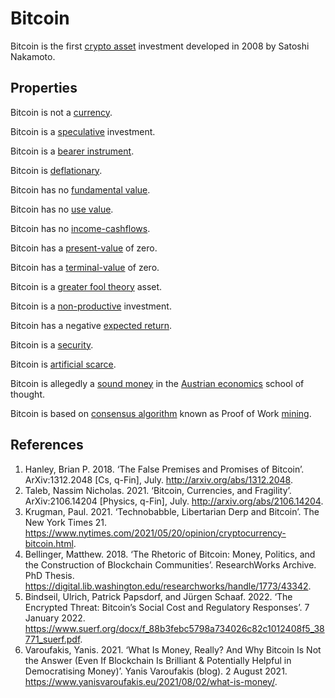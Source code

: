 # Bitcoin
Bitcoin is the first [crypto asset](cryptoasset.md) investment developed in 2008 by Satoshi Nakamoto.

## Properties

Bitcoin is not a [currency](currency.md).

Bitcoin is a [speculative](speculation.md) investment.

Bitcoin is a [bearer instrument](bearer-instrument.md).

Bitcoin is [deflationary](deflationary.md).

Bitcoin has no [fundamental value](fundamental-value.md).

Bitcoin has no [use value](use-value.md).

Bitcoin has no [income-cashflows](income-cashflows.md).

Bitcoin has a [present-value](present-value.md) of zero.

Bitcoin has a [terminal-value](terminal-value.md) of zero.

Bitcoin is a [greater fool theory](greater-fool-theory.md) asset.

Bitcoin is a [non-productive](productive-asset.md) investment.

Bitcoin has a negative [expected return](expected-return.md).

Bitcoin is a [security](security.md).

Bitcoin is [artificial scarce](artificial-scarcity.md).

Bitcoin is allegedly a [sound money](sound-money.md) in the [Austrian economics](austrian-economics.md) school of thought.

Bitcoin is based on [consensus algorithm](consensus-algorithm.md) known as Proof of Work [mining](mining.md).

## References
1. Hanley, Brian P. 2018. ‘The False Premises and Promises of Bitcoin’. ArXiv:1312.2048 [Cs, q-Fin], July. http://arxiv.org/abs/1312.2048.
1. Taleb, Nassim Nicholas. 2021. ‘Bitcoin, Currencies, and Fragility’. ArXiv:2106.14204 [Physics, q-Fin], July. http://arxiv.org/abs/2106.14204.
1. Krugman, Paul. 2021. ‘Technobabble, Libertarian Derp and Bitcoin’. The New York Times 21. https://www.nytimes.com/2021/05/20/opinion/cryptocurrency-bitcoin.html.
1. Bellinger, Matthew. 2018. ‘The Rhetoric of Bitcoin: Money, Politics, and the Construction of Blockchain Communities’. ResearchWorks Archive. PhD Thesis. https://digital.lib.washington.edu/researchworks/handle/1773/43342.
1. Bindseil, Ulrich, Patrick Papsdorf, and Jürgen Schaaf. 2022. ‘The Encrypted Threat: Bitcoin’s Social Cost and Regulatory Responses’. 7 January 2022. https://www.suerf.org/docx/f_88b3febc5798a734026c82c1012408f5_38771_suerf.pdf.
1. Varoufakis, Yanis. 2021. ‘What Is Money, Really? And Why Bitcoin Is Not the Answer (Even If Blockchain Is Brilliant & Potentially Helpful in Democratising Money)’. Yanis Varoufakis (blog). 2 August 2021. https://www.yanisvaroufakis.eu/2021/08/02/what-is-money/.